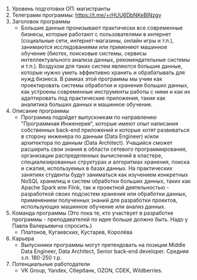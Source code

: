 1. Уровень подготовки ОП: магистранты
2. Телеграмм программы: https://t.me/+rHUU6DbNKeBlNzgy
3. Заголовок программы
	* Большие данные пронизывают практически все современные бизнесы, которые работают с пользователями в интернет (социальные сети, интернет-магазины, онлайн игры и т.п.), занимаются исследованиями или применяют машинное обучение (биотех, поисковые системы, сервисы интеллектуального анализа данных, рекомендательные системы и т.п.). Воздухом для таких систем являются большие данные, которые нужно уметь эффективно хранить и обрабатывать для нужд бизнеса. В рамках этой программы мы учим как проектировать системы обработки и хранения больших данных, как устроены современные инструменты работы с ними и как их адаптировать под практические приложения, такие как аналитика больших данных и машинное обучение.
3. Описание программы
	* Программа подойдет выпускникам по направлению "Программная Инженерия", которые имеют опыт написания собственных back-end приложений и которые хотят развиваться в сторону инженера по данным (Data Engineer) и/или архитектора по данным (Data Architect). Учащийся сможет расширить свои знания в области сетевого программирования, организации распределенных вычислений в кластере, специализированных структурах и алгоритмах хранения, поиска и сжатия, используемых в базах данных. На практических занятиях студенты будут заниматься как изучением конкретных NoSQL хранилищ и систем обработки больших данных, таких как Apache Spark или Flink, так и проектной деятельностью - разработкой своих подсистем хранения или обработки данных, применением полученных знаний для разработки проектов, использующих машинное обучение или анализ данных.
5. Команда программы (Это пока те, кто участвует в разработке программы - преподавателей по идее больше должно быть. Надо у Павла Валерьевича спросить.)
	* Платонов, Кугаевских, Кустарев, Королёва
6. Карьера
	* Выпускники программы могут претендовать на позиции Middle Data Engineer, Data Architect, Senior back-end developer. Средняя з.п. 180-250 т.р. 
8. Потенциальные работодатели
	* VK Group, Yandex, Сбербанк, OZON, CDEK, Wildberries.